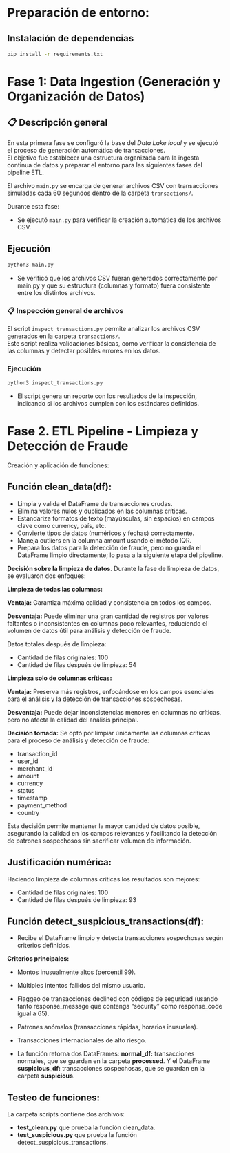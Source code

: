 # Preparación de entorno:

## Instalación de dependencias
```bash
pip install -r requirements.txt
```
# Fase 1: Data Ingestion (Generación y Organización de Datos)

## 📋 Descripción general

En esta primera fase se configuró la base del *Data Lake local* y se ejecutó el proceso de generación automática de transacciones.  
El objetivo fue establecer una estructura organizada para la ingesta continua de datos y preparar el entorno para las siguientes fases del pipeline ETL.

El archivo `main.py` se encarga de generar archivos CSV con transacciones simuladas cada 60 segundos dentro de la carpeta `transactions/`.

Durante esta fase:
- Se ejecutó `main.py` para verificar la creación automática de los archivos CSV.

## Ejecución
```bash
python3 main.py
```

- Se verificó que los archivos CSV fueran generados correctamente por main.py y que su estructura (columnas y formato) fuera consistente entre los distintos archivos.


### 📋 Inspección general de archivos

El script `inspect_transactions.py` permite analizar los archivos CSV generados en la carpeta `transactions/`.  
Este script realiza validaciones básicas, como verificar la consistencia de las columnas y detectar posibles errores en los datos.

### Ejecución
```bash
python3 inspect_transactions.py
```

- El script genera un reporte con los resultados de la inspección, indicando si los archivos cumplen con los estándares definidos.


# Fase 2. ETL Pipeline - Limpieza y Detección de Fraude

Creación y aplicación de funciones:

## Función clean_data(df): 
* Limpia y valida el DataFrame de transacciones crudas.
* Elimina valores nulos y duplicados en las columnas críticas.
* Estandariza formatos de texto (mayúsculas, sin espacios) en campos clave como currency, país, etc.
* Convierte tipos de datos (numéricos y fechas) correctamente.
* Maneja outliers en la columna amount usando el método IQR.
* Prepara los datos para la detección de fraude, pero no guarda el DataFrame limpio directamente; lo pasa a la siguiente etapa del pipeline.

**Decisión sobre la limpieza de datos**.
Durante la fase de limpieza de datos, se evaluaron dos enfoques:

**Limpieza de todas las columnas:** 

 **Ventaja:** Garantiza máxima calidad y consistencia en todos los campos.

**Desventaja:** Puede eliminar una gran cantidad de registros por valores faltantes o inconsistentes en columnas poco relevantes, reduciendo el volumen de datos útil para análisis y detección de fraude.

Datos totales después de limpieza:

* Cantidad de filas originales: 100
* Cantidad de filas después de limpieza: 54


**Limpieza solo de columnas críticas:**

**Ventaja:** Preserva más registros, enfocándose en los campos esenciales para el análisis y la detección de transacciones sospechosas.

**Desventaja:** Puede dejar inconsistencias menores en columnas no críticas, pero no afecta la calidad del análisis principal.

**Decisión tomada:**
Se optó por limpiar únicamente las columnas críticas para el proceso de análisis y detección de fraude:

* transaction_id
* user_id
* merchant_id
* amount
* currency
* status
* timestamp
* payment_method
* country

Esta decisión permite mantener la mayor cantidad de datos posible, asegurando la calidad en los campos relevantes y facilitando la detección de patrones sospechosos sin sacrificar volumen de información.

## Justificación numérica:

Haciendo limpieza de columnas críticas los resultados son mejores: 
* Cantidad de filas originales: 100
* Cantidad de filas después de limpieza: 93

## Función detect_suspicious_transactions(df):

* Recibe el DataFrame limpio y detecta transacciones sospechosas según criterios definidos.

**Criterios principales:**

* Montos inusualmente altos (percentil 99).
* Múltiples intentos fallidos del mismo usuario.
* Flaggeo de transacciones declined con códigos de seguridad (usando tanto response_message que contenga “security” como response_code igual a 65).
* Patrones anómalos (transacciones rápidas, horarios inusuales).
* Transacciones internacionales de alto riesgo.

* La función retorna dos DataFrames:
**normal_df:** transacciones normales, que se guardan en la carpeta **processed**. Y el DataFrame
**suspicious_df:** transacciones sospechosas, que se guardan en la carpeta **suspicious**.

## Testeo de funciones:
La carpeta scripts contiene dos archivos: 
* **test_clean.py** que prueba la función clean_data. 
* **test_suspicious.py** que prueba la función detect_suspicious_transactions. 
